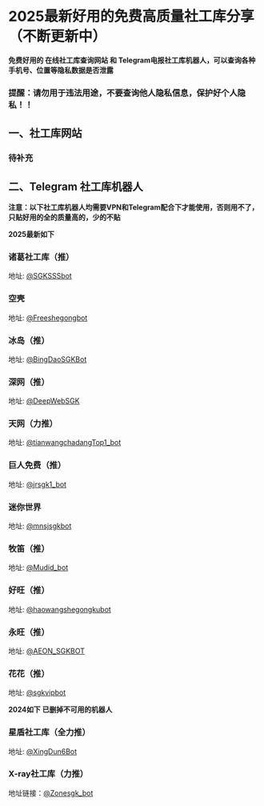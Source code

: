 # 2025最新好用的免费高质量社工库分享（不断更新中）

**免费好用的 在线社工库查询网站 和 Telegram电报社工库机器人，可以查询各种手机号、位置等隐私数据是否泄露**

### 提醒：请勿用于违法用途，不要查询他人隐私信息，保护好个人隐私！！


## 一、社工库网站

### 待补充


## 二、Telegram 社工库机器人

**注意：以下社工库机器人均需要VPN和Telegram配合下才能使用，否则用不了，只贴好用的全的质量高的，少的不贴**

**2025最新如下**
<br>

### 诸葛社工库（推）

地址: [@SGKSSSbot](https://t.me/SGKSSSbot?start=7484493688)
<br>

### 空壳

地址: [@Freeshegongbot](https://t.me/Freeshegongku_bot?start=7484493688pr14wt)
<br>

### 冰岛（推）

地址: [@BingDaoSGKBot](https://t.me/BingDaoSGKBot?start=imSmqeO5)
<br>

### 深网（推）

地址: [@DeepWebSGK](https://t.me/DeepWebSGK_bot?start=hPSv2BI3Gg6m)
<br>

### 天网（力推）

地址: [@tianwangchadangTop1_bot](https://t.me/tianwangchadangTop1_bot?start=NzQ4NDQ5MzY4OA==)
<br>

### 巨人免费（推）

地址: [@jrsgk1_bot](https://t.me/jrsgk2_bot?start=NzQ4NDQ5MzY4OA==)
<br>

### 迷你世界

地址: [@mnsjsgkbot](https://t.me/mnsjsgkbot?start=8863944847)
<br>

### 牧笛（推）

地址: [@Mudid_bot](https://t.me/Mudid_bot?start=5baf8e670e)
<br>

### 好旺（推）

地址: [@haowangshegongkubot](https://t.me/haowangshegongkubot?start=WWTCH4JXGPGCGHCK6JS72)
<br>

### 永旺（推）

地址: [@AEON_SGKBOT](https://t.me/AEON_SGKBOT?start=7484493688)
<br>

### 花花（推）

地址: [@sgkvipbot](https://t.me/sgkvipbot?start=vip_1228062)
<br>

**2024如下 已删掉不可用的机器人**
<br>

### 星盾社工库（全力推）


地址: [@XingDun6Bot](https://t.me/XingDun6Bot?start=gd26p7v)
<br>

### X-ray社工库（力推）
地址链接：[@Zonesgk_bot](https://t.me/Zonesgk_bot?start=YSZSSAUXZZ)
